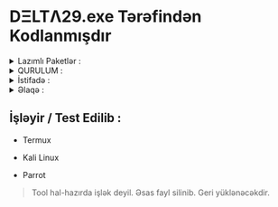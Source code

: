 # DΞLTΛ29.exe Tərəfindən Kodlanmışdır
<details>
  <summary>Lazımlı Paketlər :</summary>

     git, python

  * Yükləniş :

   ```
   1) apt update
   2) apt upgrade -y
   3) pkg install git python -y
   ```

  * Tək sətrlik əmr ilə :

   ```
   apt update && apt upgrade -y && pkg install git python -y
   ```

</details>

<details>
  <summary>QURULUM :</summary>
  
* İlk Qurulum :
   > DELTA-TOOL`u ilk dəfə qurursunuzsa ;

  ```
  git clone https://github.com/delta29exe/DELTA-TOOL
  ```
* Köhnə Versiyanı Yeni Versiyaya Güncəlləmək :
   > Tool-a daxil olub `update` yazmaq yetərlidir.

</details>

<details>
  <summary>İstifadə :</summary>

  ### İstifadə Sadədir ;

  ```
  1) cd DELTA-TOOL
  2) python delta-tool-v2.py
  ```
  * Tək sətrlik əmrlə :
  ``` 
  cd DELTA-TOOL && python delta-tool-v2.py 
  ```
</details>
<details>
  <summary>Əlaqə :</summary>

* Telegram :
  > https://t.me/delta29exe

* Telegram kanal :
  > https://t.me/delta29exetools

* Gmail :
  > delta29exe@gmail.com

* İnstagram :
  > https://instagram.com/delta29exe

</details>

## İşləyir / Test Edilib :
* Termux

* Kali Linux

* Parrot

> Tool hal-hazırda işlək deyil. Əsas fayl silinib. Geri yüklənəcəkdir.
